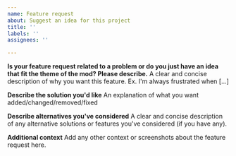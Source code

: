 ```yaml
---
name: Feature request
about: Suggest an idea for this project
title: ''
labels: ''
assignees: ''

---
```


**Is your feature request related to a problem or do you just have an idea that fit the theme of the mod? Please describe.**
A clear and concise description of why you want this feature. Ex. I'm always frustrated when [...]

**Describe the solution you'd like**
An explanation of what you want added/changed/removed/fixed

**Describe alternatives you've considered**
A clear and concise description of any alternative solutions or features you've considered (if you have any).

**Additional context**
Add any other context or screenshots about the feature request here.
